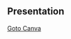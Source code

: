 ## Presentation
  [Goto Canva](https://www.canva.com/design/DAGTJ8SI-ew/m8XEwYBKSf_ZCW1YiCrmvQ/edit?utm_content=DAGTJ8SI-ew&utm_campaign=designshare&utm_medium=link2&utm_source=sharebutton)